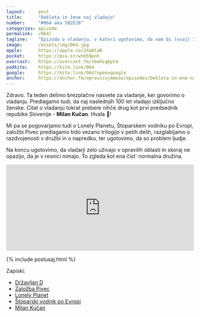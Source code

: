 ```yaml
---
layout: 	post
title:  	"Dekleta in žene naj vladajo"
number: 	"#064 aka S02E28"
categories:	epizode
permalink:	/064/
tagline: 	"Epizoda o vladanju, v kateri ugotovimo, da nam bi (vsaj) 100 let morale vladati ženske. Citat prebere prvi predsednik Slovenije - Milan Kučan."
image:		/assets/img/064.jpg
apple:		https://apple.co/2XqAtaB
pocket:		https://pca.st/wtm59pnh
overcast:	https://overcast.fm/+beHiqbpt4
podkite:	https://kite.link/064
google:		https://kite.link/064?open=google
anchor:		https://anchor.fm/opravicujemose/episodes/Dekleta-in-ene-naj-vladajo-e15vcl8
---
```


Zdravo. Ta teden delimo brezplačne nasvete za vladanje, ker govorimo o vladanju. Predlagamo tudi, da naj naslednjih 100 let vladajo izključno ženske. Citat o vladanju tokrat prebere nihče drug kot prvi predsednik repubike Slovenije - **Milan Kučan**. Hvala 🙏! 

Mi pa se pogovarjamo tudi o Lonely Planetu, Štoparskem vodniku po Evropi, založbi Pivec predlagamo trdo vezano trilogijo v petih delih, razglabljamo o razdvojenosti v družbi in o napredku, ter ugotovimo, da so problem ljudje. 

Na koncu ugotovimo, da vladarji zelo uživajo v opravilih oblasti in skoraj ne opazijo, da je v resnici nimajo. To zgleda kot ena čist' normalna družina. 

<iframe src="https://open.spotify.com/embed/episode/0ygdeiagvh59mRhuw1Fr4b" width="100%" height="232" frameBorder="0" allowtransparency="true" allow="encrypted-media"></iframe> 

{% include poslusaj.html %}

Zapiski:
- [Državljan D](https://www.drzavljand.si/)
- [Založba Pivec](https://zalozba-pivec.com/)
- [Lonely Planet](https://www.lonelyplanet.com/)
- [Štoparski vodnik po Evropi](https://en.wikipedia.org/wiki/Hitch-hiker's_Guide_to_Europe)
- [Milan Kučan](https://sl.wikipedia.org/wiki/Milan_Ku%C4%8Dan)